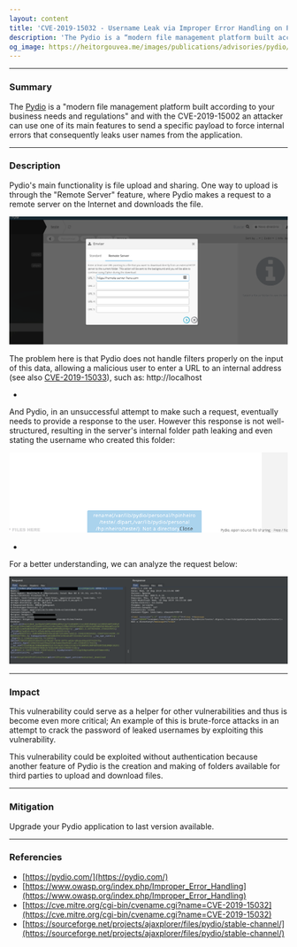 ```yaml
---
layout: content
title: 'CVE-2019-15032 - Username Leak via Improper Error Handling on Pydio Community'
description: 'The Pydio is a “modern file management platform built according to your business needs and regulations” and through one of its main features, it is possible to send a specific payload to force internal errors that consequently leaks user names from the application.'
og_image: https://heitorgouvea.me/images/publications/advisories/pydio/pydio-error-handling-request.png
---
```


---

### Summary

The [Pydio](https://pydio.com/) is a "modern file management platform built according to your business needs and regulations" and with the CVE-2019-15002 an attacker can use one of its main features to send a specific payload to force internal errors that consequently leaks user names from the application.

---

### Description

Pydio's main functionality is file upload and sharing. One way to upload is through the "Remote Server" feature, where Pydio makes a request to a remote server on the Internet and downloads the file.

![Pydio Upload File Form](/images/publications/advisories/pydio/pydio-upload-file-form.png)

The problem here is that Pydio does not handle filters properly on the input of this data, allowing a malicious user to enter a URL to an internal address (see also [CVE-2019-15033](/2019/09/17/CVE-2019-15033)), such as: http://localhost

-

And Pydio, in an unsuccessful attempt to make such a request, eventually needs to provide a response to the user. However this response is not well-structured, resulting in the server's internal folder path leaking and even stating the username who created this folder:

![Pydio Error Handling](/images/publications/advisories/pydio/pydio-error-handling.png)

-

For a better understanding, we can analyze the request below:

![Pydio Error Handling Request](/images/publications/advisories/pydio/pydio-error-handling-request.png)

---

### Impact

This vulnerability could serve as a helper for other vulnerabilities and thus is become even more critical; An example of this is brute-force attacks in an attempt to crack the password of leaked usernames by exploiting this vulnerability.

This vulnerability could be exploited without authentication because another feature of Pydio is the creation and making of folders available for third parties to upload and download files.

---

### Mitigation

Upgrade your Pydio application to last version available.

---

### Referencies

- [https://pydio.com/](https://pydio.com/)
- [https://www.owasp.org/index.php/Improper_Error_Handling](https://www.owasp.org/index.php/Improper_Error_Handling)
- [https://cve.mitre.org/cgi-bin/cvename.cgi?name=CVE-2019-15032](https://cve.mitre.org/cgi-bin/cvename.cgi?name=CVE-2019-15032)
- [https://sourceforge.net/projects/ajaxplorer/files/pydio/stable-channel/](https://sourceforge.net/projects/ajaxplorer/files/pydio/stable-channel/)